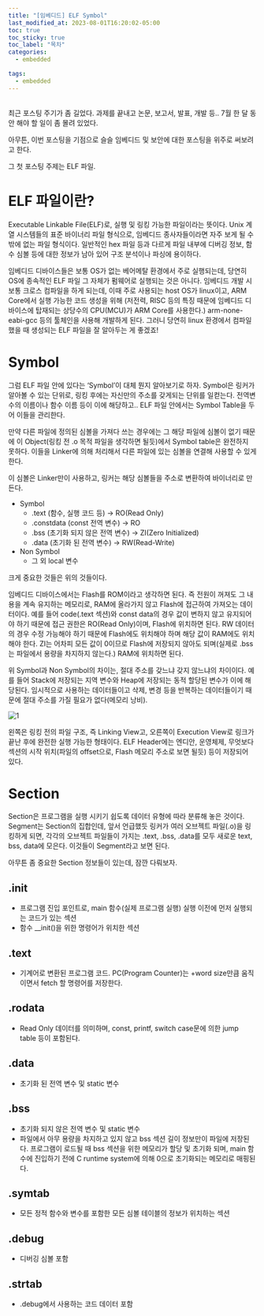 ```yaml
---
title: "[임베디드] ELF Symbol"
last_modified_at: 2023-08-01T16:20:02-05:00
toc: true
toc_sticky: true
toc_label: "목차"
categories:
  - embedded

tags:
  - embedded
---
```

<br/>
최근 포스팅 주기가 좀 길었다. 과제를 끝내고 논문, 보고서, 발표, 개발 등.. 7월 한 달 동안 해야 할 일이 좀 몰려 있었다.

아무튼, 이번 포스팅을 기점으로 슬슬 임베디드 및 보안에 대한 포스팅을 위주로 써보려고 한다. 

그 첫 포스팅 주제는 ELF 파일. 

# ELF 파일이란?

Executable Linkable File(ELF)로, 실행 및 링킹 가능한 파일이라는 뜻이다. Unix 계열 시스템들의 표준 바이너리 파일 형식으로, 임베디드 종사자들이라면 자주 보게 될 수밖에 없는 파일 형식이다. 일반적인 hex 파일 등과 다르게 파일 내부에 디버깅 정보, 함수 심볼 등에 대한 정보가 남아 있어 구조 분석이나 파싱에 용이하다.

 

임베디드 디바이스들은 보통 OS가 없는 베어메탈 환경에서 주로 실행되는데, 당연히 OS에 종속적인 ELF 파일 그 자체가 펌웨어로 실행되는 것은 아니다. 임베디드 개발 시 보통 크로스 컴파일을 하게 되는데, 이때 주로 사용되는 host OS가 linux이고, ARM Core에서 실행 가능한 코드 생성을 위해 (저전력, RISC 등의 특징 때문에 임베디드 디바이스에 탑재되는 상당수의 CPU(MCU)가 ARM Core를 사용한다.) arm-none-eabi-gcc 등의 툴체인을 사용해 개발하게 된다. 그러니 당연히 linux 환경에서 컴파일 했을 때 생성되는 ELF 파일을 잘 알아두는 게 좋겠죠!

# Symbol

그럼 ELF 파일 안에 있다는 ‘Symbol’이 대체 뭔지 알아보기로 하자. Symbol은 링커가 알아볼 수 있는 단위로, 링킹 후에는 자신만의 주소를 갖게되는 단위를 일컫는다. 전역변수의 이름이나 함수 이름 등이 이에 해당하고.. ELF 파일 안에서는 Symbol Table을 두어 이들을 관리한다. 

만약 다른 파일에 정의된 심볼을 가져다 쓰는 경우에는 그 해당 파일에 심볼이 없기 때문에 이 Object(링킹 전 .o 목적 파일을 생각하면 될듯)에서 Symbol table은 완전하지 못하다. 이들을 Linker에 의해 처리해서 다른 파일에 있는 심볼을 연결해 사용할 수 있게 한다. 

이 심볼은 Linker만이 사용하고, 링커는 해당 심볼들을 주소로 변환하여 바이너리로 만든다.

- Symbol
    - .text (함수, 실행 코드 등) → RO(Read Only)
    - .constdata (const 전역 변수) → RO
    - .bss (초기화 되지 않은 전역 변수) → ZI(Zero Initialized)
    - .data (초기화 된 전역 변수) → RW(Read-Write)
- Non Symbol
    - 그 외 local 변수

크게 중요한 것들은 위의 것들이다.

임베디드 디바이스에서는 Flash를 ROM이라고 생각하면 된다. 즉 전원이 꺼져도 그 내용을 계속 유지하는 메모리로, RAM에 올라가지 않고 Flash에 접근하여 가져오는 데이터이다. 예를 들어 code(.text 섹션)와 const data의 경우 값이 변하지 않고 유지되어야 하기 때문에 접근 권한은 RO(Read Only)이며, Flash에 위치하면 된다. RW 데이터의 경우 수정 가능해야 하기 때문에 Flash에도 위치해야 하며 해당 값이 RAM에도 위치해야 한다. ZI는 어차피 모든 값이 0이므로 Flash에 저장되지 않아도 되며(실제로 .bss는 파일에서 용량을 차지하지 않는다.) RAM에 위치하면 된다. 

위 Symbol과 Non Symbol의 차이는, 절대 주소를 갖느냐 갖지 않느냐의 차이이다. 예를 들어 Stack에 저장되는 지역 변수와 Heap에 저장되는 동적 할당된 변수가 이에 해당된다. 임시적으로 사용하는 데이터들이고 삭제, 변경 등을 반복하는 데이터들이기 때문에 절대 주소를 가질 필요가 없다(메모리 낭비).

![1](https://github.com/Kimbongsik/Kimbongsik.github.io/assets/63995044/a2782d2a-8227-491b-9e77-8487975c6fda)

왼쪽은 링킹 전의 파일 구조, 즉 Linking View고, 오른쪽이 Execution View로 링크가 끝난 후에 완전한 실행 가능한 형태이다.  ELF Header에는 엔디안, 운영체제, 무엇보다 섹션의 시작 위치(파일의 offset으로, Flash 메모리 주소로 보면 될듯) 등이 저장되어 있다. 

# Section

Section은 프로그램을 실행 시키기 쉽도록 데이터 유형에 따라 분류해 놓은 것이다. Segment는 Section의 집합인데, 앞서 언급했듯 링커가 여러 오브젝트 파일(.o)을 링킹하게 되면, 각각의 오브젝트 파일들이 가지는 .text, .bss, .data를 모두 새로운 text, bss, data에 모은다. 이것들이 Segment라고 보면 된다. 

아무튼 좀 중요한 Section 정보들이 있는데, 잠깐 다뤄보자.

## .init

- 프로그램 진입 포인트로, main 함수(실제 프로그램 실행) 실행 이전에 먼저 실행되는 코드가 있는 섹션
- 함수 __init()을 위한 명령어가 위치한 섹션

## .text

- 기계어로 변환된 프로그램 코드. PC(Program Counter)는 +word size만큼 움직이면서 fetch 할 명령어를 저장한다.

## .rodata

- Read Only 데이터를 의미하며, const, printf, switch case문에 의한 jump table 등이 포함된다.

## .data

- 초기화 된 전역 변수 및 static 변수

## .bss

- 초기화 되지 않은 전역 변수 및 static 변수
- 파일에서 아무 용량을 차지하고 있지 않고 bss 섹션 길이 정보만이 파일에 저장된다. 프로그램이 로드될 때 bss 섹션을 위한 메모리가 할당 및 초기화 되며, main 함수에 진입하기 전에 C runtime system에 의해 0으로 초기화되는 메모리로 매핑된다.

## .symtab

- 모든 정적 함수와 변수를 포함한 모든 심볼 테이블의 정보가 위치하는 섹션

## .debug

- 디버깅 심볼 포함

## .strtab

- .debug에서 사용하는 코드 데이터 포함
